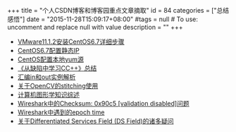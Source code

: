 +++
title = "个人CSDN博客和博客园重点文章摘取"
id = 84
categories = ["总结感悟"]
date = "2015-11-28T15:09:17+08:00"
#tags = null  # To use: uncomment and replace null with value
description = ""
+++


* [VMware11.1.2安装CentOS6.7详细步骤](https://blog.csdn.net/u013637931/article/details/49288073)
* [CentOS6.7配置静态IP](https://blog.csdn.net/u013637931/article/details/49287643)
* [CentOS配置本地yum源](https://blog.csdn.net/u013637931/article/details/49252711)
* [《从缺陷中学习CC++》总结](https://www.cnblogs.com/CHLL55/p/4366884.html)
* [汇编in和out实例解析](https://www.cnblogs.com/CHLL55/p/4178462.html)
* [关于OpenCV的stitching使用](https://www.cnblogs.com/CHLL55/p/4161551.html)
* [计算机图形学知识综述](https://www.cnblogs.com/CHLL55/p/4158859.html)
* [Wireshark中的Checksum: 0x90c5 [validation disabled]问题](https://www.cnblogs.com/CHLL55/p/4113856.html)
* [Wireshark中遇到的epoch time](https://www.cnblogs.com/CHLL55/p/4113603.html)
* [关于Differentiated Services Field (DS Field)的诸多疑问](https://www.cnblogs.com/CHLL55/p/4115107.html)